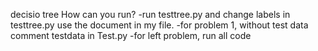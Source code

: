 decisio tree
How can you run?
-run testtree.py and change labels in testtree.py use the document in my file.
-for problem 1, without test data comment testdata in Test.py
-for left problem, run all code